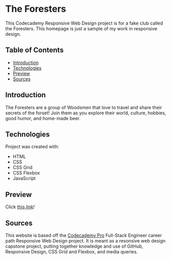 # The Foresters
This Codecademy Responsive Web Design project is for a fake club called the Foresters. This homepage is just a sample of my work in responsive design.

## Table of Contents
- [Introduction](#introduction)
- [Technologies](#technologies)
- [Preview](#preview)
- [Sources](#sources)

## Introduction
The Foresters are a group of Woodsmen that love to travel and share their secrets of the forset! Join them as you explore their world, culture, hobbies, good humor, and home-made beer.

## Technologies
Project was created with: 
- HTML
- CSS
- CSS Grid
- CSS Flexbox
- JavaScript

## Preview
Click [this link](https://firefish42.github.io/club_website/)!

## Sources
This website is based off the [Codecademy Pro](https://www.codecademy.com/) Full-Stack Engineer career path Responsive Web Design project. It is meant as a resonsive web design capstone project, putting together knowledge and use of GitHub, Responsive Design, CSS Grid and Flexbox, and media queries.
